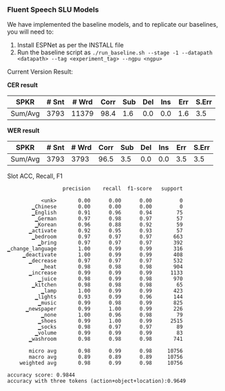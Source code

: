 ### Fluent Speech SLU Models


We have implemented the baseline models, and to replicate our baselines, you will need to:
1. Install ESPNet as per the INSTALL file
2. Run the baseline script as 
	`` ./run_baseline.sh --stage -1 --datapath <datapath> --tag <experiment_tag> --ngpu <ngpu> ``

Current Version Result:<br>

**CER result**

| SPKR    | # Snt | # Wrd | Corr | Sub | Del | Ins | Err | S.Err |
|---------|-------|-------|------|-----|-----|-----|-----|-------|
| Sum/Avg | 3793  | 11379 | 98.4 | 1.6 | 0.0 | 0.0 | 1.6 | 3.5   |

**WER result**

| SPKR    | # Snt | # Wrd | Corr | Sub | Del | Ins | Err | S.Err |
|---------|-------|-------|------|-----|-----|-----|-----|-------|
| Sum/Avg | 3793  | 3793  | 96.5 | 3.5 | 0.0 | 0.0 | 3.5 | 3.5   |

Slot ACC, Recall, F1
~~~~ 
                  precision    recall  f1-score   support

           <unk>       0.00      0.00      0.00         0
        ▁Chinese       0.00      0.00      0.00         0
        ▁English       0.91      0.96      0.94        75
         ▁German       0.97      0.98      0.97        57
         ▁Korean       0.96      0.88      0.92        59
       ▁activate       0.92      0.95      0.93        57
        ▁bedroom       0.97      0.97      0.97       663
          ▁bring       0.97      0.97      0.97       392
▁change_language       1.00      0.99      0.99       316
     ▁deactivate       1.00      0.99      0.99       408
       ▁decrease       0.97      0.97      0.97       532
           ▁heat       0.98      0.98      0.98       904
       ▁increase       0.99      0.99      0.99      1133
          ▁juice       0.98      0.99      0.98       970
        ▁kitchen       0.98      0.98      0.98        65
           ▁lamp       1.00      0.99      0.99       423
         ▁lights       0.93      0.99      0.96       144
          ▁music       0.99      0.98      0.99       825
      ▁newspaper       0.99      1.00      0.99       226
           ▁none       1.00      0.96      0.98        79
          ▁shoes       0.99      1.00      0.99      2515
          ▁socks       0.98      0.97      0.97        89
         ▁volume       0.99      0.99      0.99        83
       ▁washroom       0.98      0.98      0.98       741

       micro avg       0.98      0.99      0.98     10756
       macro avg       0.89      0.89      0.89     10756
    weighted avg       0.98      0.99      0.98     10756

accuracy score: 0.9844
accuracy with three tokens (action+object+location):0.9649
~~~~ 
